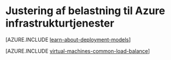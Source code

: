 <properties
    pageTitle="Justering af belastning for infrastrukturtjenester | Microsoft Azure"
    description="I denne artikel beskrives de to typer af belastning understøttes af Azure: indlæse belastningsjusteringstjenesten for skytjenester og Azure trafik Manager for klienttrafik."
    services="load-balancer"
    documentationCenter=""
    authors="sdwheeler"
    manager="carmonm"
    editor=""/>

<tags
    ms.service="load-balancer"
    ms.workload="infrastructure-services"
    ms.tgt_pltfrm="vm-windows"
    ms.devlang="na"
    ms.topic="article"
    ms.date="02/02/2016"
    ms.author="sewhee"/>

# <a name="load-balancing-for-azure-infrastructure-services"></a>Justering af belastning til Azure infrastrukturtjenester

[AZURE.INCLUDE [learn-about-deployment-models](../../includes/learn-about-deployment-models-both-include.md)]

[AZURE.INCLUDE [virtual-machines-common-load-balance](../../includes/virtual-machines-common-load-balance.md)]
